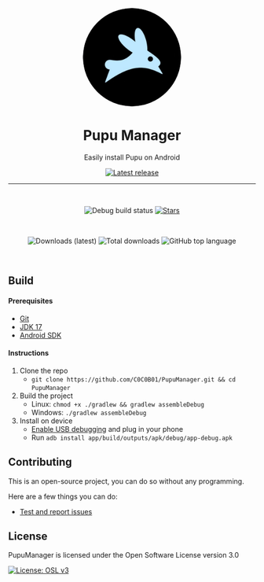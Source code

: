 <div align="center">

  <img src="images/pupu_logo.png" alt="Pupu logo" width="200px" style="border-radius: 50%" />
  
  # Pupu Manager

  Easily install Pupu on Android

  [![Latest release](https://img.shields.io/github/v/release/C0C0B01/PupuManager?color=3AB8BA&display_name=release&label=Latest&style=for-the-badge)](https://github.com/C0C0B01/PupuManager/releases/latest)
  
  ---

  <br>

  ![Debug build status](https://img.shields.io/github/actions/workflow/status/C0C0B01/PupuManager/build-debug.yml?label=Debug%20Build&logo=github&style=for-the-badge&branch=main)
  [![Stars](https://img.shields.io/github/stars/C0C0B01/PupuManager?logo=github&style=for-the-badge)](https://github.com/C0C0B01/PupuManager/stargazers)
  
  <br>
  
  ![Downloads (latest)](https://img.shields.io/github/downloads/C0C0B01/PupuManager/latest/total?style=for-the-badge&logo=github&label=Downloads%20(Latest)&color=blue)
  ![Total downloads](https://img.shields.io/github/downloads/C0C0B01/PupuManager/total?style=for-the-badge&logo=github&label=Downloads%20(Total)&color=blue)
  ![GitHub top language](https://img.shields.io/github/languages/top/C0C0B01/PupuManager?style=for-the-badge)

  <br>
  
</div>

Build
---

#### Prerequisites
  - [Git](https://git-scm.com/downloads)
  - [JDK 17](https://www.oracle.com/java/technologies/javase/jdk11-archive-downloads.html)
  - [Android SDK](https://developer.android.com/studio)

#### Instructions

1. Clone the repo
    - `git clone https://github.com/C0C0B01/PupuManager.git && cd PupuManager`
2. Build the project
    - Linux: `chmod +x ./gradlew && gradlew assembleDebug`
    - Windows: `./gradlew assembleDebug`
3. Install on device
    - [Enable USB debugging](https://developer.android.com/studio/debug/dev-options) and plug in your phone
    - Run `adb install app/build/outputs/apk/debug/app-debug.apk`

## Contributing

This is an open-source project, you can do so without any programming.

Here are a few things you can do:

- [Test and report issues](https://github.com/C0C0B01/PupuManager/issues/new/choose)
    
License
---
PupuManager is licensed under the Open Software License version 3.0

[![License: OSL v3](https://img.shields.io/badge/License-OSL%20v3-blue.svg?style=for-the-badge)](https://github.com/C0C0B01/PupuManager/blob/main/LICENSE)
